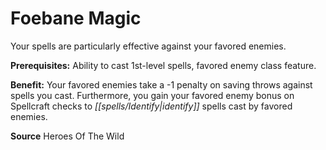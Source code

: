﻿---
cssclass: [feats]

---
# Foebane Magic

Your spells are particularly effective against your favored enemies.

**Prerequisites:** Ability to cast 1st-level spells, favored enemy class feature.

**Benefit:** Your favored enemies take a -1 penalty on saving throws against spells you cast. Furthermore, you gain your favored enemy bonus on Spellcraft checks to _[[spells/Identify|identify]]_ spells cast by favored enemies.

**Source** Heroes Of The Wild